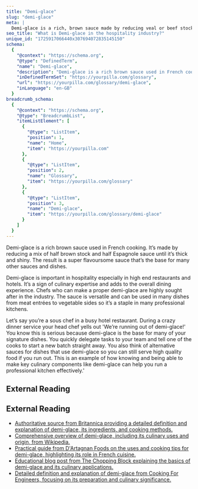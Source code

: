 ```yaml
---
title: "Demi-glace"
slug: "demi-glace"
meta: |
  Demi-glace is a rich, brown sauce made by reducing veal or beef stock and espagnole sauce. It enhances flavour and adds depth to dishes in restaurants and cafes.
seo_title: "What is Demi-glace in the hospitality industry?"
unique_id: "1725917066440x307694072835145150"
schema:
  {
    "@context": "https://schema.org",
    "@type": "DefinedTerm",
    "name": "Demi-glace",
    "description": "Demi-glace is a rich brown sauce used in French cooking, made by reducing a mix of brown stock and Espagnole sauce until thick and shiny, serving as the base for many other sauces and dishes.",
    "inDefinedTermSet": "https://yourpilla.com/glossary",
    "url": "https://yourpilla.com/glossary/demi-glace",
    "inLanguage": "en-GB"
  }
breadcrumb_schema:
  {
    "@context": "https://schema.org",
    "@type": "BreadcrumbList",
    "itemListElement": [
      {
        "@type": "ListItem",
        "position": 1,
        "name": "Home",
        "item": "https://yourpilla.com"
      },
      {
        "@type": "ListItem",
        "position": 2,
        "name": "Glossary",
        "item": "https://yourpilla.com/glossary"
      },
      {
        "@type": "ListItem",
        "position": 3,
        "name": "Demi-glace",
        "item": "https://yourpilla.com/glossary/demi-glace"
      }
    ]
  }
---
```


Demi-glace is a rich brown sauce used in French cooking. It’s made by reducing a mix of half brown stock and half Espagnole sauce until it’s thick and shiny. The result is a super flavoursome sauce that’s the base for many other sauces and dishes.

Demi-glace is important in hospitality especially in high end restaurants and hotels. It’s a sign of culinary expertise and adds to the overall dining experience. Chefs who can make a proper demi-glace are highly sought after in the industry. The sauce is versatile and can be used in many dishes from meat entrées to vegetable sides so it’s a staple in many professional kitchens.

Let’s say you’re a sous chef in a busy hotel restaurant. During a crazy dinner service your head chef yells out 'We’re running out of demi-glace!' You know this is serious because demi-glace is the base for many of your signature dishes. You quickly delegate tasks to your team and tell one of the cooks to start a new batch straight away. You also think of alternative sauces for dishes that use demi-glace so you can still serve high quality food if you run out. This is an example of how knowing and being able to make key culinary components like demi-glace can help you run a professional kitchen effectively.'

## External Reading



## External Reading

*   [Authoritative source from Britannica providing a detailed definition and explanation of demi-glace, its ingredients, and cooking methods.](https://www.britannica.com/topic/demi-glace)
*   [Comprehensive overview of demi-glace, including its culinary uses and origin, from Wikipedia.](https://en.wikipedia.org/wiki/Demi-glace)
*   [Practical guide from D'Artagnan Foods on the uses and cooking tips for demi-glace, highlighting its role in French cuisine.](https://www.dartagnan.com/demi-glace-uses-and-cooking-tips.html?srsltid=AfmBOoo7BkC2StCiXZdOYzZH_C7M9H6p2dwuC7dMytJSDYktSDezaaRL)
*   [Educational blog post from The Chopping Block explaining the basics of demi-glace and its culinary applications.](https://www.thechoppingblock.com/blog/2015/03/back-to-the-basics-demi-glace.html)
*   [Detailed definition and explanation of demi-glace from Cooking For Engineers, focusing on its preparation and culinary significance.](https://www.cookingforengineers.com/dictionary/define/demi-glace)